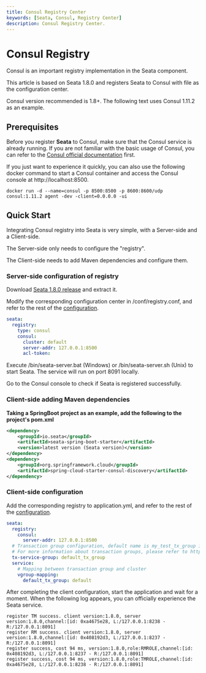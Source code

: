 ```yaml
---
title: Consul Registry Center
keywords: [Seata, Consul, Registry Center]
description: Consul Registry Center.
---
```


# Consul Registry

Consul is an important registry implementation in the Seata component.

This article is based on Seata 1.8.0 and registers Seata to Consul with file as the configuration center.

Consul version recommended is 1.8+. The following text uses Consul 1.11.2 as an example.

## Prerequisites

Before you register **Seata** to Consul, make sure that the Consul service is already running. If you are not familiar with the basic usage of Consul, you can refer to the [Consul official documentation](https://www.consul.io/docs) first.

If you just want to experience it quickly, you can also use the following docker command to start a Consul container and access the Consul console at http://localhost:8500.

```shell
docker run -d --name=consul -p 8500:8500 -p 8600:8600/udp consul:1.11.2 agent -dev -client=0.0.0.0 -ui
```

## Quick Start

Integrating Consul registry into Seata is very simple, with a Server-side and a Client-side.

The Server-side only needs to configure the "registry".

The Client-side needs to add Maven dependencies and configure them.

### Server-side configuration of registry

Download [Seata 1.8.0 release](https://github.com/seata/seata/releases/tag/v1.8.0) and extract it.

Modify the corresponding configuration center in /conf/registry.conf, and refer to the rest of the [configuration](https://github.com/seata/seata/blob/develop/script/client/conf/registry.conf).

```yaml
seata:
  registry:
    type: consul
    consul:
      cluster: default
      server-addr: 127.0.0.1:8500
      acl-token:
```

Execute /bin/seata-server.bat (Windows) or /bin/seata-server.sh (Unix) to start Seata. The service will run on port 8091 locally.

Go to the Consul console to check if Seata is registered successfully.

### Client-side adding Maven dependencies

**Taking a SpringBoot project as an example, add the following to the project's pom.xml**

```xml
<dependency>
    <groupId>io.seata</groupId>
    <artifactId>seata-spring-boot-starter</artifactId>
    <version>latest version (Seata version)</version>
</dependency>
<dependency>
    <groupId>org.springframework.cloud</groupId>
    <artifactId>spring-cloud-starter-consul-discovery</artifactId>
</dependency>
```

### Client-side configuration

Add the corresponding registry to application.yml, and refer to the rest of the [configuration](https://github.com/seata/seata/blob/develop/script/client/spring/application.yml).

```yaml
seata:
  registry:
    consul:
      server-addr: 127.0.0.1:8500
  # Transaction group configuration, default name is my_test_tx_group in version 1.8.0, will be changed to default_tx_group in version 1.5
  # For more information about transaction groups, please refer to http://seata.io/en/docs/user/txgroup/transaction-group.html
  tx-service-group: default_tx_group
  service:
    # Mapping between transaction group and cluster
    vgroup-mapping:
      default_tx_group: default
```



After completing the client configuration, start the application and wait for a moment. When the following log appears, you can officially experience the Seata service.

```text
register TM success. client version:1.8.0, server version:1.8.0,channel:[id: 0xa4675e28, L:/127.0.0.1:8238 - R:/127.0.0.1:8091]
register RM success. client version:1.8.0, server version:1.8.0,channel:[id: 0x408192d3, L:/127.0.0.1:8237 - R:/127.0.0.1:8091]
register success, cost 94 ms, version:1.8.0,role:RMROLE,channel:[id: 0x408192d3, L:/127.0.0.1:8237 - R:/127.0.0.1:8091]
register success, cost 94 ms, version:1.8.0,role:TMROLE,channel:[id: 0xa4675e28, L:/127.0.0.1:8238 - R:/127.0.0.1:8091]
```
